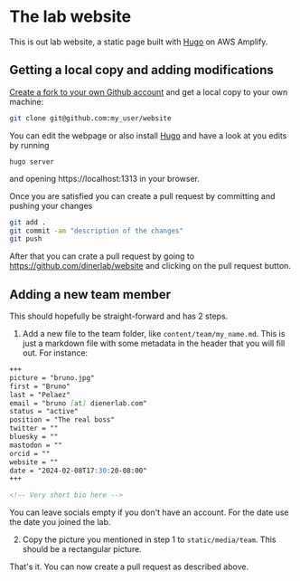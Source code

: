 # The lab website

This is out lab website, a static page built with [Hugo](https://gohugo.io) on AWS Amplify.

## Getting a local copy and adding modifications

[Create a fork to your own Github account](https://github.com/dienerlab/website/fork) and get a local copy to your own machine:

```bash
git clone git@github.com:my_user/website
```

You can edit the webpage or also install [Hugo](http://gohugo.io) and have a look at you edits by running

```
hugo server
```

and opening https://localhost:1313 in your browser.

Once you are satisfied you can create a pull request by committing and pushing your changes

```bash
git add .
git commit -am "description of the changes"
git push
```

After that you can crate a pull request by going to https://github.com/dinerlab/website and clicking on the pull request button.

## Adding a new team member

This should hopefully be straight-forward and has 2 steps.

1. Add a new file to the team folder, like `content/team/my_name.md`. This is just a markdown file with some metadata in the header that you will fill out. For instance:

```markdown
+++
picture = "bruno.jpg"
first = "Bruno"
last = "Pelaez"
email = "bruno [at] dienerlab.com"
status = "active"
position = "The real boss"
twitter = ""
bluesky = ""
mastodon = ""
orcid = ""
website = ""
date = "2024-02-08T17:30:20-08:00"
+++

<!-- Very short bio here -->
```

You can leave socials empty if you don't have an account. For the date use the date you joined the lab.

2. Copy the picture you mentioned in step 1 to `static/media/team`. This should be a rectangular picture.

That's it. You can now create a pull request as described above.
